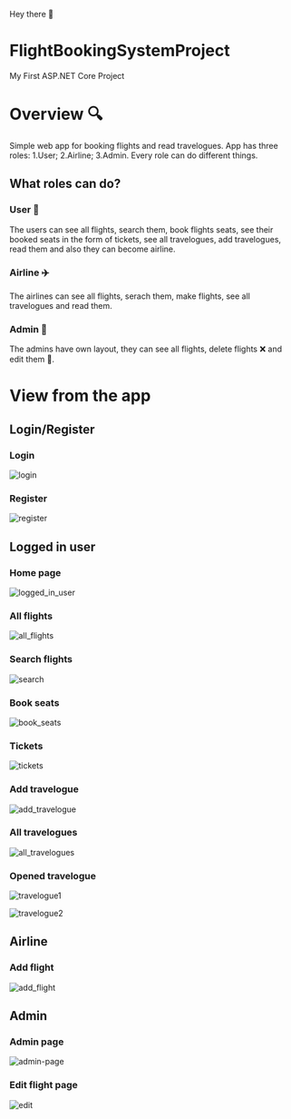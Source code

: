 Hey there :wave:
# FlightBookingSystemProject
My First ASP.NET Core Project

# Overview :mag:
Simple web app for booking flights and read travelogues.
App has three roles: 1.User; 2.Airline; 3.Admin.
Every role can do different things.

## What roles can do?

### User :boy:
The users can see all flights, search them, book flights seats, see their booked seats in the form of tickets, see all travelogues, add travelogues, read them and also they can become airline.

### Airline ✈️
The airlines can see all flights, serach them, make flights, see all travelogues and read them.

### Admin :person_in_tuxedo:
The admins have own layout, they can see all flights, delete flights :x: and edit them :memo:.

# View from the app

## Login/Register

### Login
![login](https://user-images.githubusercontent.com/62722807/171747880-1e4b61c8-b61d-481c-9c0b-4b5576b09cb4.png)

### Register
![register](https://user-images.githubusercontent.com/62722807/171747893-782bdee6-466a-4bdc-b44f-f91459407fcb.png)


## Logged in user

### Home page

![logged_in_user](https://user-images.githubusercontent.com/62722807/171748099-ab1b081f-8399-4901-a876-6f16674216ef.png)

### All flights

![all_flights](https://user-images.githubusercontent.com/62722807/171748181-90cd15da-0933-49ba-9878-b4cb143e62fa.png)

### Search flights

![search](https://user-images.githubusercontent.com/62722807/171748523-9bd40629-f152-4d6c-9d50-9af782007363.png)

### Book seats

![book_seats](https://user-images.githubusercontent.com/62722807/171748238-705546d7-0431-481c-ac75-a58c6400435b.png)

### Tickets

![tickets](https://user-images.githubusercontent.com/62722807/171748316-f00e19a8-cb2f-45f8-943f-b48eb944b500.png)

### Add travelogue

![add_travelogue](https://user-images.githubusercontent.com/62722807/171748381-f0fef895-0e13-44e7-90ed-69934de365a2.png)

### All travelogues

![all_travelogues](https://user-images.githubusercontent.com/62722807/171748469-e3dbd471-dc17-47b5-9c9b-d20bba17c105.png)

### Opened travelogue

![travelogue1](https://user-images.githubusercontent.com/62722807/171748611-a84fe331-34d6-4677-8e28-61eeb524186b.png)

![travelogue2](https://user-images.githubusercontent.com/62722807/171748609-f5903829-469f-40c7-9ec0-4179258985bc.png)

## Airline

### Add flight

![add_flight](https://user-images.githubusercontent.com/62722807/171748727-20154de4-a1ec-4931-903b-606cea2a7a48.png)

## Admin

### Admin page

![admin-page](https://user-images.githubusercontent.com/62722807/171748822-8631219b-a269-43a7-8cc5-8e263ea4ab6a.png)

### Edit flight page

![edit](https://user-images.githubusercontent.com/62722807/171748945-88e2138d-e6bb-473a-9d4c-d3a4bb5a3d4e.png)
